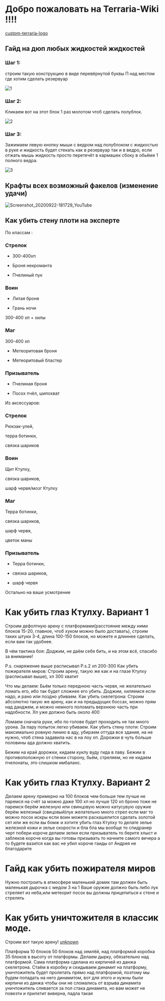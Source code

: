 # Добро пожаловать на Terraria-Wiki !!!!

[custom-terraria-logo](https://user-images.githubusercontent.com/85753549/161287751-51a4f520-0bb1-447f-a5d5-3482476428fc.png)



## Гайд на дюп любых жидкостей жидкостей

### Шаг 1:
строим такую конструкцию в виде перевёрнутой буквы П над местом где хотим сделать резервуар 

![1](https://user-images.githubusercontent.com/85753549/160229640-e1ca2296-5135-4c74-9089-5793728c280d.png)

### Шаг 2:
Кликаем вот на этот блок 1 раз молотом чтоб сделать полублок.

![2](https://user-images.githubusercontent.com/85753549/160229680-de9fb945-1ade-4d41-a2a4-45a969cf931c.png)

### Шаг 3:
Зажимаем левую кнопку мыши с ведром над полублоком с жидкостью в руке и жидкость будет стекать как в резервуар так и в ведро, если отжать мышь жидкость просто перетечёт в кармашек сбоку в обьёме 1 полного ведра. 

![3](https://user-images.githubusercontent.com/85753549/160229709-e5b0234b-81a0-4f43-b92b-1330ceafe324.png)


## Крафты всех возможный факелов (изменение удачи)

![Screenshot_20200922-181729_YouTube](https://user-images.githubusercontent.com/85753549/160229755-2edd9e89-274e-4914-9084-b6282b3004e1.jpeg)

## Как убить стену плоти на эксперте
По классам :

### Стрелок

 * 300-400хп
  
 * Броня некроманта
  
 * Пчелиный пук
  
### Воин

 * Литая броня
  
 * Грань ночи
  
  300-400 хп + хилы
  
### Маг
  300-400 хп
  
 * Метеоритовая броня
  
 * Метеоритовый бластер
  
### Призыватель

 * Пчелиная броня
  
 * Посох пчёл, шипохват

Из аксессуаров:

### Стрелок

  Рюкзак-улей,
  
  терра ботинки,
  
  связка шариков
  
### Воин

  Щит Ктулху,
  
  связка шариков, 
  
  шарф червя/мозг Ктулху
  
### Маг 

  Терра ботинки,
  
  связка шариков, 
  
  шарф червя,
  
  цветок маны
  
### Призыватель

 * Терра ботинки,
  
 * связка шариков,
  
 * шарф червя 

Остально на ваше усмотрение

# Как убить глаз Ктулху. Вариант 1
Строим дефолтную арену с платформами(расстояние между ними блоков 15-20, главное, чтоб хуком можно было доставать), строим таких штуки 3-4, длина 100-150 блоков, но можете и длиннее сделать, если вам так удобнее.

В чём тактика боя:
Доджим, не даём себя бить, и на этом всё, спасибо за внимание!

P.s. снаряжение выше расписывал
P.s.2 хп 200-300
Как убить пожирателя миров:
Строим арену, такую же как и на глазе Ктулху (расписывал выше), хп 300 хватит

Что мы делаем:
Бьём только переднюю часть червя, не желательно ломать его, ибо так будет сложнее его убить. Доджим, хиляемся если надо, и рано или поздно убиваем.
Как убить скелетрона:
Строим абсолютно такую же арену, как и на предыдущих боссах, можно прям над данджем, и можно немного поломать верхнюю часть при надобности. Хп уже должно быть около 400

Ломаем сначала руки, ибо по голове будет проходить не так много урона. За пару попыток легко убиваем.
Как убить стену плоти:
Строим максимально ровную линию в аду, убираем оттуда все здания, на не нужно, чтоб стена задавила нас в на лоу хп. Дорожки в чуть больше половины ада должно хватить.

Бежим на край дорожки, кидаем куклу вуду гида в лаву.
Бежим в противоположную от стенки сторону, бьём, стреляем, но не кидаем пчелонаты, это слишком имбаланс.

# Как убить глаз Ктулху. Вариант 2

Делаем арену примерно на 100 блоков чем больше тем лучше не паремся на счёт за можно даже 100 хп но лучше 120 хп броню тоже не паремся берём железную или свинцовую можно катусувую оружие берём железный (свицовый)лук желательно много стрел если маг то можно посох искры если воин можете раскашелится сделать золотой сет или же если вы бомж и хотите убить глаз Ктулху то делате зелье железной кожи и зелье скорости и бла бла мы вообще то спидранер черт побери короче делаем зелки если призыватель то берите хлыст и заблеков короче когда вы готовы призывать то начните самого вечера а то будете вазится как вас не убил короче гаиды от Андрея не благодарите 

# Гайд как убить пожирателя миров
Нужно построить в атмосфере маленький домик там должен быть маленькая дырочка с медом 3 на 1 Ваше оружие должно быть либо лук стреляет из неба,или метеорит посох вы должны прицепиться к стене и стрелять


# Kак убить уничтожителя в классик моде.

Строим вот такую арену!
[unknown](https://user-images.githubusercontent.com/85753549/163013679-597fdc20-045d-4ace-b9ab-22796bbeb90f.png)

Платформа 10 блоков 50 блоков над землёй, над платформой коробка 35 блоков в высоту от платформы.
Делаем дырку, обязательно над платформой.
Сама платформа сделана из кирпичей из данжа скелетрона.
Стаём в коробку и скидываем динамит на платформу, уничтожитель будет пролетать прямо над платформой, поэтому мы будем попадать на него динамитом, вот для этого и нужны были кирпичи из данжа чтобы они не сломались от взрыва динамита
уничтожитель сливается за пол стака динамита, но вам может не повезти и прилетит виверна, падла такая

